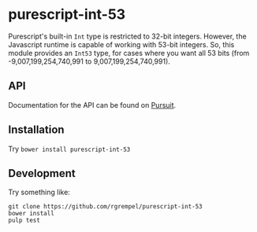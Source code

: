 # purescript-int-53

Purescript's built-in `Int` type is restricted to 32-bit integers. However, the
Javascript runtime is capable of working with 53-bit integers. So, this module
provides an `Int53` type, for cases where you want all 53 bits
(from -9,007,199,254,740,991 to 9,007,199,254,740,991).

## API

Documentation for the API can be found on [Pursuit](https://pursuit.purescript.org/packages/purescript-int-53).

## Installation

Try `bower install purescript-int-53`

## Development

Try something like:

    git clone https://github.com/rgrempel/purescript-int-53
    bower install
    pulp test
